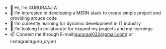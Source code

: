 - 👋 Hi, I’m GURURAAJ A
- 👀 I’m interested in developing a MERN stack to create simple project and providing srouce code 
- 🌱 I’m currently learning for dynamic development in IT industry 
- 💞️ I’m looking to collaborate for expand my projects and my learnings
- 📫 Connect me through E-mail(gururaaj032@gmail.com) or instagram(_guru_arjun_) 
  

<!---
gururaaj05/gururaaj05 is a ✨ special ✨ repository because its `README.md` (this file) appears on your GitHub profile.
You can click the Preview link to take a look at your changes.
--->
